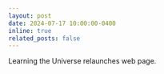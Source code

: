 ```yaml
---
layout: post
date: 2024-07-17 10:00:00-0400
inline: true
related_posts: false
---
```


Learning the Universe relaunches web page.
